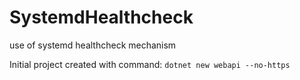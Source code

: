 # SystemdHealthcheck

use of systemd healthcheck mechanism

Initial project created with command: `dotnet new webapi --no-https`